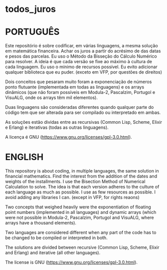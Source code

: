 # todos_juros

PORTUGUÊS
=========
Este repositório é sobre codificar, em várias linguagens, a mesma solução em matemática financeira. Achar os juros a partir do acrésimo de das datas e pesos das parcelas. Eu uso o Método da Bisseção do Cálculo Numérico para resolver. A ideia é que cada versão se fixe ao máximo à cultura de cada linguagem. Eu uso o mínimo de recursos possível. Eu evito adicionar qualquer biblioteca que eu puder. (exceto em VFP, por questões de direitos)

Dois conceitos que pesaram muito foram a exponenciação de números ponto flutuante (implementada em todas as linguagens) e os arrays dinâmicos (que não foram possíveis em Modula-2, Pascalzim, Portugol e VisuALG, onde os arrays têm mil elementos).

Duas linguagens são consideradas diferentes quando qualquer parte do código tem que ser alterada para ser compilado ou interpretado em ambas.

As soluções estão dividas entre as recursivas (Common Lisp, Scheme, Elixir e Erlang) e iterativas (todas as outras linguagens).

A licença é GNU (https://www.gnu.org/licenses/gpl-3.0.html).

ENGLISH
=======
This repository is about coding, in multiple languages, the same solution in financial mathematics. Find the interest from the addition of the dates and weights of the installments. I use the Bisection Method of Numerical Calculation to solve. The idea is that each version adheres to the culture of each language as much as possible. I use as few resources as possible. I avoid adding any libraries I can. (except in VFP, for rights reaons)

Two concepts that weighed heavily were the exponentiation of floating point numbers (implemented in all languages) and dynamic arrays (which were not possible in Modula-2, Pascalzim, Portugol and VisuALG, where arrays have a thousand elements).

Two languages ​​are considered different when any part of the code has to be changed to be compiled or interpreted in both.

The solutions are divided between recursive (Common Lisp, Scheme, Elixir and Erlang) and iterative (all other languages).

The license is GNU (https://www.gnu.org/licenses/gpl-3.0.html).
